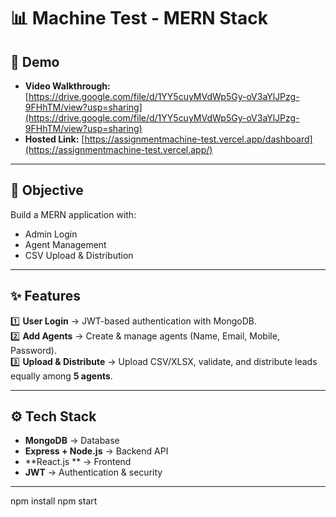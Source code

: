 # 📊 Machine Test - MERN Stack

## 🎥 Demo
- **Video Walkthrough:** [https://drive.google.com/file/d/1YY5cuyMVdWp5Gy-oV3aYlJPzg-9FHhTM/view?usp=sharing](https://drive.google.com/file/d/1YY5cuyMVdWp5Gy-oV3aYlJPzg-9FHhTM/view?usp=sharing)  
- **Hosted Link:** [https://assignmentmachine-test.vercel.app/dashboard](https://assignmentmachine-test.vercel.app/)  

---
 

## 🚀 Objective
Build a MERN application with:
- Admin Login  
- Agent Management  
- CSV Upload & Distribution  

---

## ✨ Features
1️⃣ **User Login** → JWT-based authentication with MongoDB.  
2️⃣ **Add Agents** → Create & manage agents (Name, Email, Mobile, Password).  
3️⃣ **Upload & Distribute** → Upload CSV/XLSX, validate, and distribute leads equally among **5 agents**.  

---

## ⚙️ Tech Stack
- **MongoDB** → Database  
- **Express + Node.js** → Backend API  
- **React.js ** → Frontend  
- **JWT** → Authentication & security  

---

npm install
npm start
